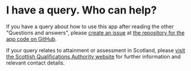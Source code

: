 # I have a query. Who can help?

If you have a query about how to use this app after reading the other "Questions and answers", please [create an issue](https://docs.github.com/en/issues/tracking-your-work-with-issues/creating-an-issue) at [the repository for the app code on GitHub](https://github.com/lizardburns/attainment_scotland).  

If your query relates to attainment or assessment in Scotland, please [visit the Scottish Qualifications Authority website](https://www.sqa.org.uk/sqa/70972.html) for further information and relevant contact details.  
